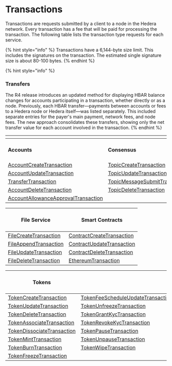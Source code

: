 # Transactions

Transactions are requests submitted by a client to a node in the Hedera network. Every transaction has a fee that will be paid for processing the transaction. The following table lists the transaction type requests for each service.

{% hint style="info" %}
Transactions have a 6,144-byte size limit. This includes the signatures on the transaction. The estimated single signature size is about 80-100 bytes.
{% endhint %}

{% hint style="info" %}
### **Transfers**

The R4 release introduces an updated method for displaying HBAR balance changes for accounts participating in a transaction, whether directly or as a node. Previously, each HBAR transfer—payments between accounts or fees to a Hedera node or Hedera itself—was listed separately. This included separate entries for the payer's main payment, network fees, and node fees. The new approach consolidates these transfers, showing only the net transfer value for each account involved in the transaction.
{% endhint %}

<table data-header-hidden><thead><tr><th width="374"></th><th></th></tr></thead><tbody><tr><td><h4>Accounts</h4></td><td><h4>Consensus</h4></td></tr><tr><td><a href="../accounts-and-hbar/create-an-account.md">AccountCreateTransaction</a></td><td><a href="../consensus-service/create-a-topic.md">TopicCreateTransaction</a></td></tr><tr><td><a href="../accounts-and-hbar/update-an-account.md">AccountUpdateTransaction</a></td><td><a href="../consensus-service/update-a-topic.md">TopicUpdateTransaction</a></td></tr><tr><td><a href="../accounts-and-hbar/transfer-cryptocurrency.md">TransferTransaction</a></td><td><a href="../consensus-service/submit-a-message.md">TopicMessageSubmitTransaction</a></td></tr><tr><td><a href="../accounts-and-hbar/delete-an-account.md">AccountDeleteTransaction</a></td><td><a href="../consensus-service/delete-a-topic.md">TopicDeleteTransaction</a></td></tr><tr><td><a href="../accounts-and-hbar/approve-an-allowance.md">AccountAllowanceApprovalTransaction</a></td><td></td></tr></tbody></table>

| <h4>File Service</h4>                                        | <h4>Smart Contracts</h4>                                                   |
| ------------------------------------------------------------ | -------------------------------------------------------------------------- |
| [FileCreateTransaction](../file-service/create-a-file.md)    | [ContractCreateTransaction](../smart-contracts/create-a-smart-contract.md) |
| [FileAppendTransaction](../file-service/append-to-a-file.md) | [ContractUpdateTransaction](../smart-contracts/update-a-smart-contract.md) |
| [FileUpdateTransaction](../file-service/update-a-file.md)    | [ContractDeleteTransaction](../smart-contracts/delete-a-smart-contract.md) |
| [FileDeleteTransaction](../file-service/delete-a-file.md)    | [EthereumTransaction](../smart-contracts/ethereum-transaction.md)          |

| <h4>Tokens</h4>                                                                     |                                                                                |
| ----------------------------------------------------------------------------------- | ------------------------------------------------------------------------------ |
| [TokenCreateTransaction](../token-service/define-a-token.md)                        | [TokenFeeScheduleUpdateTransaction](../token-service/update-a-fee-schedule.md) |
| [TokenUpdateTransaction](../token-service/update-a-token.md)                        | [TokenUnfreezeTransaction](../token-service/unfreeze-an-account.md)            |
| [TokenDeleteTransaction](../token-service/delete-a-token.md)                        | [TokenGrantKycTransaction](../token-service/enable-kyc-account-flag.md)        |
| [TokenAssociateTransaction](../token-service/associate-tokens-to-an-account.md)     | [TokenRevokeKycTransaction](../token-service/disable-kyc-account-flag.md)      |
| [TokenDissociateTransaction](../token-service/dissociate-tokens-from-an-account.md) | [TokenPauseTransaction](../token-service/pause-a-token.md)                     |
| [TokenMintTransaction](../token-service/mint-a-token.md)                            | [TokenUnpauseTransaction](../token-service/unpause-a-token.md)                 |
| [TokenBurnTransaction](../token-service/burn-a-token.md)                            | [TokenWipeTransaction](../token-service/wipe-a-token.md)                       |
| [TokenFreezeTransaction](../token-service/freeze-an-account.md)                     |                                                                                |
